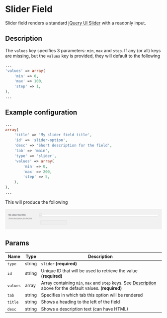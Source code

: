 # Slider Field

Slider field renders a standard [jQuery UI Slider](https://jqueryui.com/slider/) with a readonly input.

## Description

The `values` key specifies 3 parameters: `min`, `max` and `step`. If any (or all) keys are missing, but the `values` key is provided, they will default to the following

```php
...
'values' => array(
    'min' => 0,
    'max' => 100,
    'step' => 1,
),
...
```
 
## Example configuration

```php
...
array(
    'title' => 'My slider field title',
    'id' => 'slider-option',
    'desc' => 'Short description for the field',
    'tab' => 'main',
    'type' => 'slider',
    'values' => array(
        'min' => 0,
        'max' => 200,
        'step' => 5,
    ),
),
...
```

This will produce the following

![](../assets/slider.png)

## Params

| Name | Type | Description |
| --- | --- | --- |
| `type` | string | `slider` **(required)**
| `id` | string | Unique ID that will be used to retrieve the value **(required)**
| `values` | array | Array containing `min`, `max` and `step` keys. See [Description](#description) above for the default values. **(required)**
| `tab` | string | Specifies in which tab this option will be rendered
| `title` | string | Shows a heading to the left of the field
| `desc` | string | Shows a description text (can have HTML)